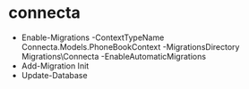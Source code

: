 # connecta
- Enable-Migrations -ContextTypeName Connecta.Models.PhoneBookContext -MigrationsDirectory Migrations\Connecta -EnableAutomaticMigrations
- Add-Migration Init
- Update-Database